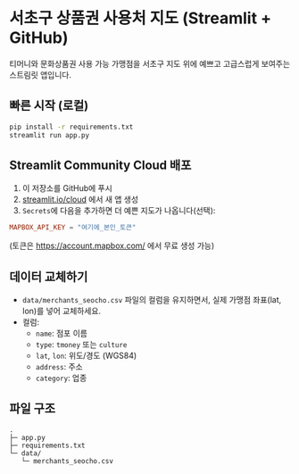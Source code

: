 # 서초구 상품권 사용처 지도 (Streamlit + GitHub)

티머니와 문화상품권 사용 가능 가맹점을 서초구 지도 위에 예쁘고 고급스럽게 보여주는 스트림릿 앱입니다.

## 빠른 시작 (로컬)
```bash
pip install -r requirements.txt
streamlit run app.py
```

## Streamlit Community Cloud 배포
1. 이 저장소를 GitHub에 푸시
2. [streamlit.io/cloud](https://streamlit.io/cloud) 에서 새 앱 생성
3. `Secrets`에 다음을 추가하면 더 예쁜 지도가 나옵니다(선택):
```toml
MAPBOX_API_KEY = "여기에_본인_토큰"
```
(토큰은 https://account.mapbox.com/ 에서 무료 생성 가능)

## 데이터 교체하기
- `data/merchants_seocho.csv` 파일의 컬럼을 유지하면서, 실제 가맹점 좌표(lat, lon)를 넣어 교체하세요.
- 컬럼:
  - `name`: 점포 이름
  - `type`: `tmoney` 또는 `culture`
  - `lat`, `lon`: 위도/경도 (WGS84)
  - `address`: 주소
  - `category`: 업종

## 파일 구조
```
.
├─ app.py
├─ requirements.txt
└─ data/
   └─ merchants_seocho.csv
```
